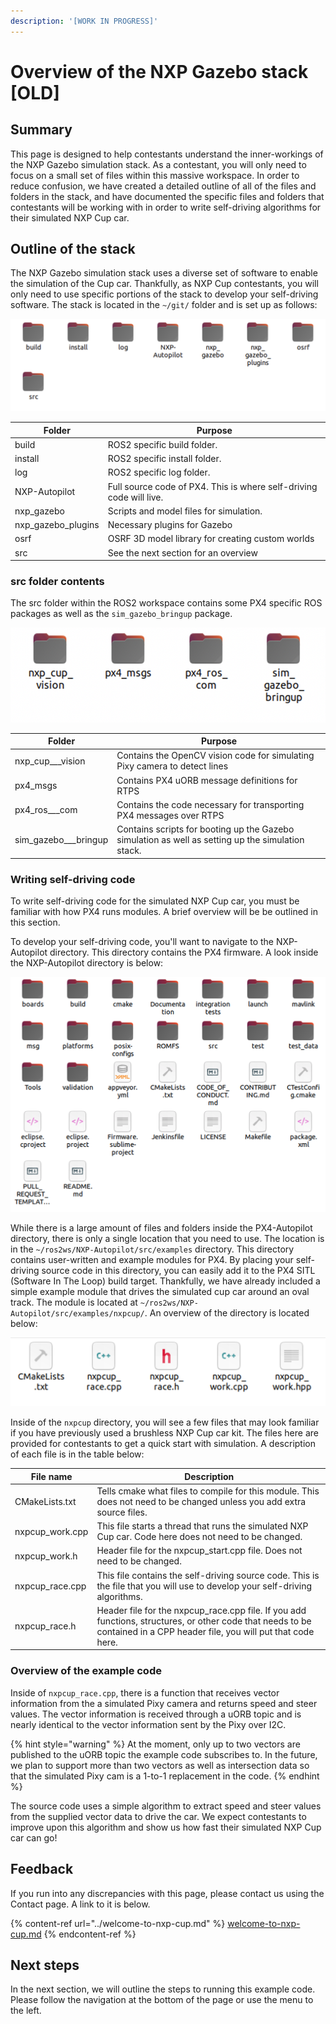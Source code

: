 ```yaml
---
description: '[WORK IN PROGRESS]'
---
```


# Overview of the NXP Gazebo stack \[OLD]

## Summary

This page is designed to help contestants understand the inner-workings of the NXP Gazebo simulation stack. As a contestant, you will only need to focus on a small set of files within this massive workspace. In order to reduce confusion, we have created a detailed outline of all of the files and folders in the stack, and have documented the specific files and folders that contestants will be working with in order to write self-driving algorithms for their simulated NXP Cup car.

## Outline of the stack

The NXP Gazebo simulation stack uses a diverse set of software to enable the simulation of the Cup car. Thankfully, as NXP Cup contestants, you will only need to use specific portions of the stack to develop your self-driving software. The stack is located in the `~/git/` folder and is set up as follows:

![](<../.gitbook/assets/image (38) (1).png>)

| Folder               | Purpose                                                             |
| -------------------- | ------------------------------------------------------------------- |
| build                | ROS2 specific build folder.                                         |
| install              | ROS2 specific install folder.                                       |
| log                  | ROS2 specific log folder.                                           |
| NXP-Autopilot        | Full source code of PX4. This is where self-driving code will live. |
| nxp\_gazebo          | Scripts and model files for simulation.                             |
| nxp\_gazebo\_plugins | Necessary plugins for Gazebo                                        |
| osrf                 | OSRF 3D model library for creating custom worlds                    |
| src                  | See the next section for an overview                                |

### src folder contents

The src folder within the ROS2 workspace contains some PX4 specific ROS packages as well as the `sim_gazebo_bringup` package.

![](<../.gitbook/assets/image (39) (1).png>)

| Folder                 | Purpose                                                                                           |
| ---------------------- | ------------------------------------------------------------------------------------------------- |
| nxp\_cup_\__vision     | Contains the OpenCV vision code for simulating Pixy camera to detect lines                        |
| px4\_msgs              | Contains PX4 uORB message definitions for RTPS                                                    |
| px4\_ros_\__com        | Contains the code necessary for transporting PX4 messages over RTPS                               |
| sim\_gazebo_\__bringup | Contains scripts for booting up the Gazebo simulation as well as setting up the simulation stack. |

### Writing self-driving code

To write self-driving code for the simulated NXP Cup car, you must be familiar with how PX4 runs modules. A brief overview will be be outlined in this section.&#x20;

To develop your self-driving code, you'll want to navigate to the NXP-Autopilot directory. This directory contains the PX4 firmware. A look inside the NXP-Autopilot directory is below:

![\~/git/PX4-Autopilot](<../.gitbook/assets/image (13) (1) (1).png>)

While there is a large amount of files and folders inside the PX4-Autopilot directory, there is only a single location that you need to use. The location is in the `~/ros2ws/NXP-Autopilot/src/examples` directory. This directory contains user-written and example modules for PX4. By placing your self-driving source code in this directory, you can easily add it to the PX4 SITL (Software In The Loop) build target. Thankfully, we have already included a simple example module that drives the simulated cup car around an oval track. The module is located at `~/ros2ws/NXP-Autopilot/src/examples/nxpcup/`. An overview of the directory is located below:

![\~/git/nxp\_ws/src/Firmware/src/examples/nxpcup/](<../.gitbook/assets/image (34) (1) (1).png>)

Inside of the `nxpcup` directory, you will see a few files that may look familiar if you have previously used a brushless NXP Cup car kit. The files here are provided for contestants to get a quick start with simulation. A description of each file is in the table below:

| File name        | Description                                                                                                                                                              |
| ---------------- | ------------------------------------------------------------------------------------------------------------------------------------------------------------------------ |
| CMakeLists.txt   | Tells cmake what files to compile for this module. This does not need to be changed unless you add extra source files.                                                   |
| nxpcup\_work.cpp | This file starts a thread that runs the simulated NXP Cup car. Code here does not need to be changed.                                                                    |
| nxpcup\_work.h   | Header file for the nxpcup\_start.cpp file. Does not need to be changed.                                                                                                 |
| nxpcup\_race.cpp | This file contains the self-driving source code. This is the file that you will use to develop your self-driving algorithms.                                             |
| nxpcup\_race.h   | Header file for the nxpcup\_race.cpp file. If you add functions, structures, or other code that needs to be contained in a CPP header file, you will put that code here. |

### Overview of the example code

Inside of `nxpcup_race.cpp`, there is a function that receives vector information from the a simulated Pixy camera and returns speed and steer values. The vector information is received through a uORB topic and is nearly identical to the vector information sent by the Pixy over I2C.&#x20;

{% hint style="warning" %}
At the moment, only up to two vectors are published to the uORB topic the example code subscribes to. In the future, we plan to support more than two vectors as well as intersection data so that the simulated Pixy cam is a 1-to-1 replacement in the code.
{% endhint %}

The source code uses a simple algorithm to extract speed and steer values from the supplied vector data to drive the car. We expect contestants to improve upon this algorithm and show us how fast their simulated NXP Cup car can go!&#x20;

## Feedback

If you run into any discrepancies with this page, please contact us using the Contact page. A link to it is below.

{% content-ref url="../welcome-to-nxp-cup.md" %}
[welcome-to-nxp-cup.md](../welcome-to-nxp-cup.md)
{% endcontent-ref %}

## Next steps

In the next section, we will outline the steps to running this example code. Please follow the navigation at the bottom of the page or use the menu to the left.

